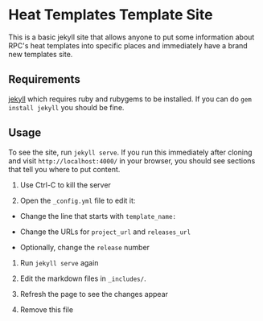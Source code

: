 # Heat Templates Template Site

This is a basic jekyll site that allows anyone to put some information about 
RPC's heat templates into specific places and immediately have a brand new 
templates site.

## Requirements

[jekyll](http://jekyllrb.com/) which requires ruby and rubygems to be 
installed. If you can do `gem install jekyll` you should be fine.

## Usage

To see the site, run `jekyll serve`. If you run this immediately after cloning 
and visit `http://localhost:4000/` in your browser, you should see sections 
that tell you where to put content.

1. Use Ctrl-C to kill the server

1. Open the `_config.yml` file to edit it:

  - Change the line that starts with `template_name: `

  - Change the URLs for `project_url` and `releases_url`

  - Optionally, change the `release` number

1. Run `jekyll serve` again

1. Edit the markdown files in `_includes/`.

1. Refresh the page to see the changes appear

1. Remove this file
